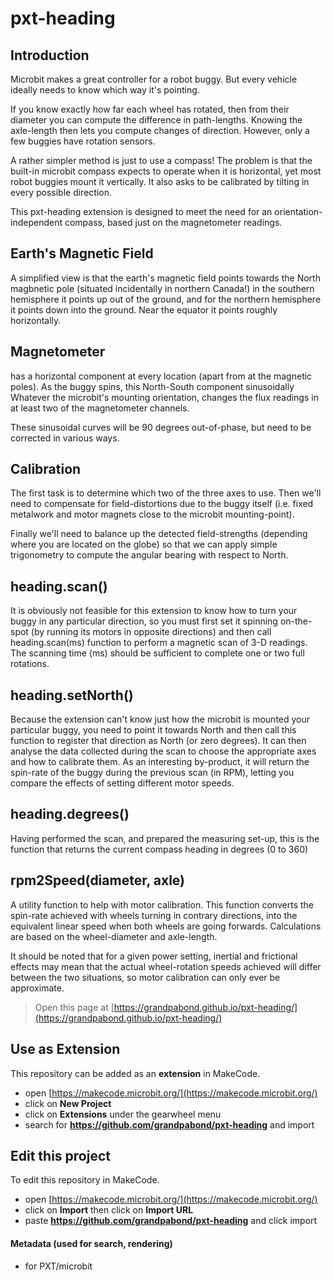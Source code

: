 # pxt-heading

## Introduction
Microbit makes a great controller for a robot buggy. But every vehicle ideally needs to know which way it's pointing. 

If you know exactly how far each wheel has rotated, then from their diameter you can compute the difference 
in path-lengths. Knowing the axle-length then lets you compute changes of direction. However, only a few 
buggies have rotation sensors.

A rather simpler method is just to use a compass! The problem is that the built-in microbit compass expects to operate
when it is horizontal, yet most robot buggies mount it vertically. It also asks to be calibrated by tilting in every 
possible direction.

This pxt-heading extension is designed to meet the need for an orientation-independent compass, based just on the 
magnetometer readings. 

## Earth's Magnetic Field
A simplified view is that the earth's magnetic field points towards the North magbnetic pole (situated incidentally 
in northern Canada!) in the southern hemisphere it points up out of the ground, and for the northern hemisphere 
it points down into the ground. Near the equator it points roughly horizontally.


## Magnetometer

has a horizontal component at every location (apart from at the magnetic poles). 
As the buggy spins, this North-South component sinusoidally 
Whatever the microbit's mounting orientation, changes the flux readings in at least two of the magnetometer channels. 

These sinusoidal curves will be 90 degrees out-of-phase, but need to be corrected in various ways.

## Calibration
The first task is to determine which two of the three axes to use. Then we'll need to compensate for field-distortions 
due to the buggy itself (i.e. fixed metalwork and motor magnets close to the microbit mounting-point).

Finally we'll need to balance up the detected field-strengths (depending where you are located on the globe) so 
that we can apply simple trigonometry to compute the angular bearing with respect to North.

## heading.scan()
It is obviously not feasible for this extension to know how to turn your buggy in any particular direction, so you 
must first set it spinning on-the-spot (by running its motors in opposite directions) and then call heading.scan(ms) 
function to perform a magnetic scan of 3-D readings. The scanning time (ms) should be sufficient to complete one or 
two full rotations.

## heading.setNorth()
Because the extension can't know just how the microbit is mounted your particular buggy, you need to point it towards 
North and then call this function to register that direction as North (or zero degrees). It can then
analyse the data collected during the scan to choose the appropriate axes and how to calibrate them. 
As an interesting by-product, it will return the spin-rate of the buggy during the previous scan (in RPM), letting 
you compare the effects of setting different motor speeds.

## heading.degrees()
Having performed the scan, and prepared the measuring set-up, this is the function that returns the current compass 
heading in degrees (0 to 360)

## rpm2Speed(diameter, axle)
A utility function to help with motor calibration. This function converts the spin-rate achieved with wheels turning 
in contrary directions, into the equivalent linear speed when both wheels are going forwards. Calculations are based 
on the wheel-diameter and axle-length. 

It should be noted that for a given power setting, inertial and frictional effects may mean that the actual 
wheel-rotation speeds achieved will differ between the two situations, so motor calibration can only ever be approximate.









> Open this page at [https://grandpabond.github.io/pxt-heading/](https://grandpabond.github.io/pxt-heading/)

## Use as Extension

This repository can be added as an **extension** in MakeCode.

* open [https://makecode.microbit.org/](https://makecode.microbit.org/)
* click on **New Project**
* click on **Extensions** under the gearwheel menu
* search for **https://github.com/grandpabond/pxt-heading** and import

## Edit this project

To edit this repository in MakeCode.

* open [https://makecode.microbit.org/](https://makecode.microbit.org/)
* click on **Import** then click on **Import URL**
* paste **https://github.com/grandpabond/pxt-heading** and click import

#### Metadata (used for search, rendering)

* for PXT/microbit
<script src="https://makecode.com/gh-pages-embed.js"></script><script>makeCodeRender("{{ site.makecode.home_url }}", "{{ site.github.owner_name }}/{{ site.github.repository_name }}");</script>
